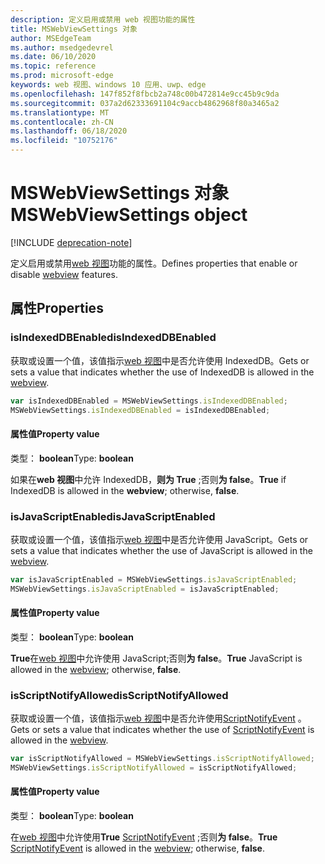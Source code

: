 ```yaml
---
description: 定义启用或禁用 web 视图功能的属性
title: MSWebViewSettings 对象
author: MSEdgeTeam
ms.author: msedgedevrel
ms.date: 06/10/2020
ms.topic: reference
ms.prod: microsoft-edge
keywords: web 视图、windows 10 应用、uwp、edge
ms.openlocfilehash: 147f852f8fbcb2a748c00b472814e9cc45b9c9da
ms.sourcegitcommit: 037a2d62333691104c9accb4862968f80a3465a2
ms.translationtype: MT
ms.contentlocale: zh-CN
ms.lasthandoff: 06/18/2020
ms.locfileid: "10752176"
---
```

# <span data-ttu-id="e855e-104">MSWebViewSettings 对象</span><span class="sxs-lookup"><span data-stu-id="e855e-104">MSWebViewSettings object</span></span>  

[!INCLUDE [deprecation-note](../includes/deprecation-note.md)]  

<span data-ttu-id="e855e-105">定义启用或禁用[web 视图](../webview.md)功能的属性。</span><span class="sxs-lookup"><span data-stu-id="e855e-105">Defines properties that enable or disable [webview](../webview.md) features.</span></span>  

## <span data-ttu-id="e855e-106">属性</span><span class="sxs-lookup"><span data-stu-id="e855e-106">Properties</span></span>  

### <span data-ttu-id="e855e-107">isIndexedDBEnabled</span><span class="sxs-lookup"><span data-stu-id="e855e-107">isIndexedDBEnabled</span></span>  

<span data-ttu-id="e855e-108">获取或设置一个值，该值指示[web 视图](../webview.md)中是否允许使用 IndexedDB。</span><span class="sxs-lookup"><span data-stu-id="e855e-108">Gets or sets a value that indicates whether the use of IndexedDB is allowed in the [webview](../webview.md).</span></span>  

```javascript
var isIndexedDBEnabled = MSWebViewSettings.isIndexedDBEnabled;
MSWebViewSettings.isIndexedDBEnabled = isIndexedDBEnabled;
```  

#### <span data-ttu-id="e855e-109">属性值</span><span class="sxs-lookup"><span data-stu-id="e855e-109">Property value</span></span>  

<span data-ttu-id="e855e-110">类型： **boolean**</span><span class="sxs-lookup"><span data-stu-id="e855e-110">Type: **boolean**</span></span>  

<span data-ttu-id="e855e-111">如果在**web 视图**中允许 IndexedDB，**则为 True** ;否则**为 false**。</span><span class="sxs-lookup"><span data-stu-id="e855e-111">**True** if IndexedDB is allowed in the **webview**; otherwise, **false**.</span></span>  

### <span data-ttu-id="e855e-112">isJavaScriptEnabled</span><span class="sxs-lookup"><span data-stu-id="e855e-112">isJavaScriptEnabled</span></span>  

<span data-ttu-id="e855e-113">获取或设置一个值，该值指示[web 视图](../webview.md)中是否允许使用 JavaScript。</span><span class="sxs-lookup"><span data-stu-id="e855e-113">Gets or sets a value that indicates whether the use of JavaScript is allowed in the [webview](../webview.md).</span></span>  

```javascript
var isJavaScriptEnabled = MSWebViewSettings.isJavaScriptEnabled;
MSWebViewSettings.isJavaScriptEnabled = isJavaScriptEnabled;
```  

#### <span data-ttu-id="e855e-114">属性值</span><span class="sxs-lookup"><span data-stu-id="e855e-114">Property value</span></span>  

<span data-ttu-id="e855e-115">类型： **boolean**</span><span class="sxs-lookup"><span data-stu-id="e855e-115">Type: **boolean**</span></span>  

<span data-ttu-id="e855e-116">**True**在[web 视图](../webview.md)中允许使用 JavaScript;否则**为 false**。</span><span class="sxs-lookup"><span data-stu-id="e855e-116">**True** JavaScript is allowed in the [webview](../webview.md); otherwise, **false**.</span></span>  

### <span data-ttu-id="e855e-117">isScriptNotifyAllowed</span><span class="sxs-lookup"><span data-stu-id="e855e-117">isScriptNotifyAllowed</span></span>  

<span data-ttu-id="e855e-118">获取或设置一个值，该值指示[web 视图](../webview.md)中是否允许使用[ScriptNotifyEvent](ScriptNotifyEvent.md) 。</span><span class="sxs-lookup"><span data-stu-id="e855e-118">Gets or sets a value that indicates whether the use of [ScriptNotifyEvent](ScriptNotifyEvent.md) is allowed in the [webview](../webview.md).</span></span>  

```javascript
var isScriptNotifyAllowed = MSWebViewSettings.isScriptNotifyAllowed;
MSWebViewSettings.isScriptNotifyAllowed = isScriptNotifyAllowed;
```  

#### <span data-ttu-id="e855e-119">属性值</span><span class="sxs-lookup"><span data-stu-id="e855e-119">Property value</span></span>  

<span data-ttu-id="e855e-120">类型： **boolean**</span><span class="sxs-lookup"><span data-stu-id="e855e-120">Type: **boolean**</span></span>  

<span data-ttu-id="e855e-121">在[web 视图](../webview.md)中允许使用**True** [ScriptNotifyEvent](ScriptNotifyEvent.md) ;否则**为 false**。</span><span class="sxs-lookup"><span data-stu-id="e855e-121">**True** [ScriptNotifyEvent](ScriptNotifyEvent.md) is allowed in the [webview](../webview.md); otherwise, **false**.</span></span>  
